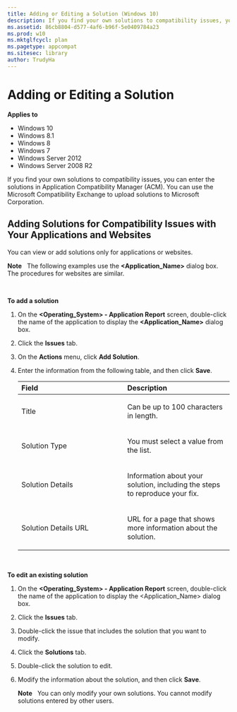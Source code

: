```yaml
---
title: Adding or Editing a Solution (Windows 10)
description: If you find your own solutions to compatibility issues, you can enter the solutions in Application Compatibility Manager (ACM). You can use the Microsoft Compatibility Exchange to upload solutions to Microsoft Corporation.
ms.assetid: 86cb8804-d577-4af6-b96f-5e0409784a23
ms.prod: w10
ms.mktglfcycl: plan
ms.pagetype: appcompat
ms.sitesec: library
author: TrudyHa
---
```


# Adding or Editing a Solution


**Applies to**

-   Windows 10
-   Windows 8.1
-   Windows 8
-   Windows 7
-   Windows Server 2012
-   Windows Server 2008 R2

If you find your own solutions to compatibility issues, you can enter the solutions in Application Compatibility Manager (ACM). You can use the Microsoft Compatibility Exchange to upload solutions to Microsoft Corporation.

## Adding Solutions for Compatibility Issues with Your Applications and Websites


You can view or add solutions only for applications or websites.

**Note**  
The following examples use the **&lt;Application\_Name&gt;** dialog box. The procedures for websites are similar.

 

**To add a solution**

1.  On the **&lt;Operating\_System&gt; - Application Report** screen, double-click the name of the application to display the **&lt;Application\_Name&gt;** dialog box.

2.  Click the **Issues** tab.

3.  On the **Actions** menu, click **Add Solution**.

4.  Enter the information from the following table, and then click **Save**.

    <table>
    <colgroup>
    <col width="50%" />
    <col width="50%" />
    </colgroup>
    <thead>
    <tr class="header">
    <th align="left">Field</th>
    <th align="left">Description</th>
    </tr>
    </thead>
    <tbody>
    <tr class="odd">
    <td align="left"><p>Title</p></td>
    <td align="left"><p>Can be up to 100 characters in length.</p></td>
    </tr>
    <tr class="even">
    <td align="left"><p>Solution Type</p></td>
    <td align="left"><p>You must select a value from the list.</p></td>
    </tr>
    <tr class="odd">
    <td align="left"><p>Solution Details</p></td>
    <td align="left"><p>Information about your solution, including the steps to reproduce your fix.</p></td>
    </tr>
    <tr class="even">
    <td align="left"><p>Solution Details URL</p></td>
    <td align="left"><p>URL for a page that shows more information about the solution.</p></td>
    </tr>
    </tbody>
    </table>

     

**To edit an existing solution**

1.  On the **&lt;Operating\_System&gt; - Application Report** screen, double-click the name of the application to display the &lt;Application\_Name&gt; dialog box.

2.  Click the **Issues** tab.

3.  Double-click the issue that includes the solution that you want to modify.

4.  Click the **Solutions** tab.

5.  Double-click the solution to edit.

6.  Modify the information about the solution, and then click **Save**.

    **Note**  
    You can only modify your own solutions. You cannot modify solutions entered by other users.

     

 

 





